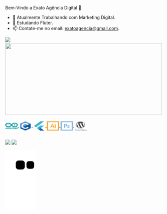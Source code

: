 Bem-Vindo a Exato Agência Digital 👋

- 🔭 Atualmente Trabalhando com Marketing Digital.
- 🌱 Estudando Fluter. 
- 📫 Contate-me no email: exatoagencia@gmail.com.

<div>
  <a href="https://github.com/exatoagencia">
  <img height="180em"  src="https://github-readme-stats.vercel.app/api?username=exatoagencia&show_icons=true&theme=dark&include_all_commits=true&count_private=true"/>
  <img height="230em" width="500em" src="https://github-readme-stats.vercel.app/api/top-langs/?username=exatoagencia&layout=compact&langs_count=7&theme=dark"/>
</div>
  <div style="display: inline_block"><br>
  <img align="center" alt="Exato_arduino" height="30" width="40" src="https://github.com/devicons/devicon/blob/master/icons/arduino/arduino-original-wordmark.svg">
  <img align="center" alt="exato_c" height="30" width="40" src="https://github.com/devicons/devicon/blob/master/icons/c/c-original.svg">
  <img align="center" alt="_exato_fluter" height="30" width="40" src="https://github.com/devicons/devicon/blob/master/icons/flutter/flutter-original.svg">
  <img align="center" alt="exato_ilustator" height="30" width="40" src="https://github.com/devicons/devicon/blob/master/icons/illustrator/illustrator-line.svg">
  <img align="center" alt="exato_photoshop" height="30" width="40" src="https://github.com/devicons/devicon/blob/master/icons/photoshop/photoshop-line.svg">
  <img align="center" alt="exato_wordpress" height="30" width="40" src="https://github.com/devicons/devicon/blob/master/icons/wordpress/wordpress-original.svg">
  
</div>
  
  ##
 
<div> 
 
  <a href="https://instagram.com/exatoagencia" target="_blank"><img src="https://img.shields.io/badge/-Instagram-%23E4405F?style=for-the-badge&logo=instagram&logoColor=white" target="_blank"></a>
  <a href = "mailto:exatoagencia@gmail.com"><img src="https://img.shields.io/badge/-Gmail-%23333?style=for-the-badge&logo=gmail&logoColor=white" target="_blank"></a>
 
  ![Snake animation](https://github.com/rafaballerini/rafaballerini/blob/output/github-contribution-grid-snake.svg)
 
</div>

